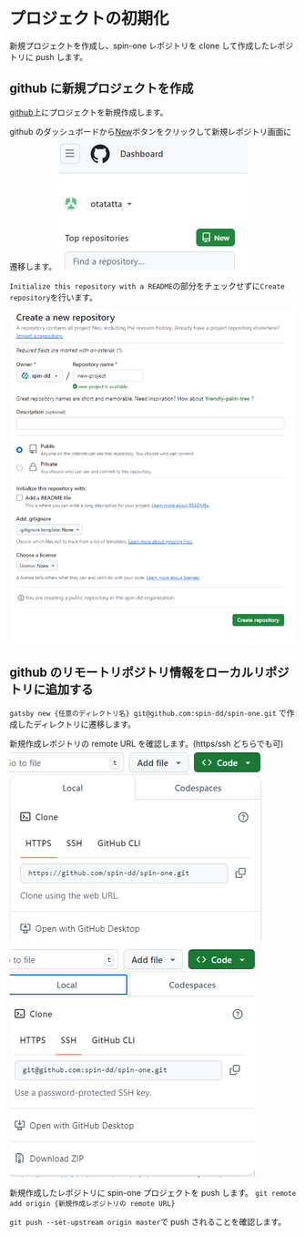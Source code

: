 # プロジェクトの初期化

新規プロジェクトを作成し、spin-one レポジトリを clone して作成したレポジトリに push します。

## github に新規プロジェクトを作成

[github](https://github.com/)上にプロジェクトを新規作成します。

github のダッシュボードから[New](https://github.com/new)ボタンをクリックして新規レポジトリ画面に遷移します。
![alt text](image-2.png)

`Initialize this repository with a README`の部分をチェックせずに`Create repository`を行います。

![alt text](image-3.png)

## github のリモートリポジトリ情報をローカルリポジトリに追加する

`gatsby new {任意のディレクトリ名} git@github.com:spin-dd/spin-one.git`
で作成したディレクトリに遷移します。

新規作成レポジトリの remote URL を確認します。(https/ssh どちらでも可)
![alt text](image-1.png)
![alt text](image.png)

新規作成したレポジトリに spin-one プロジェクトを push します。
`git remote add origin {新規作成レポジトリの remote URL}`

`git push --set-upstream origin master`で push されることを確認します。
